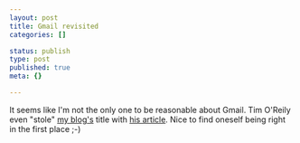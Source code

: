 ```yaml
---
layout: post
title: Gmail revisited
categories: []

status: publish
type: post
published: true
meta: {}

---
```

It seems like I'm not the only one to be reasonable about Gmail. Tim O'Reily even &quot;stole&quot; <a href="http://www.gnegg.ch/archives/108-All-this-fuss-about-Gmail.html">my blog's</a> title with <a href="http://www.oreillynet.com/pub/wlg/4707">his article</a>. Nice to find oneself being right in the first place ;-)

